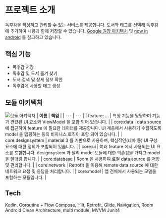 # 프로젝트 소개
독후감을 작성하고 관리할 수 있는 서비스를 제공합니다. 도서와 태그를 선택해 독후감에 추가하여 내용과 함께 저장할 수 있습니다.
[Google 권장 아키텍처](https://developer.android.com/topic/architecture?hl=ko&_gl=1*1kcgipb*_up*MQ..*_ga*MTgwMzU4NjM3Mi4xNzI1MDIyNzE3*_ga_6HH9YJMN9M*MTcyNTAyMjcxNy4xLjAuMTcyNTAyMjcxNy4wLjAuMA..) 및 [now in android](https://github.com/android/nowinandroid/tree/main) 를 참고하고 있습니다.

## 핵심 기능
- 독후감 저장
- 독후감 및 도서 즐겨 찾기
- 도서 검색 및 상세 정보 확인
- 독후감에 사용할 태그 생성

## 모듈 아키텍처
![모듈 아키텍처](![image](https://github.com/user-attachments/assets/f7e317a1-079d-4560-b1fa-1d9b92e4570c))
| **이름** | **책임** |
| --- | --- |
| feature: … | 특정 기능을 담당하며 기능과 관련된 UI 요소와 ViewModel 을 포함 되어 있습니다. |
| core:data | data source 에 접근하여 feature 에 필요한 데이터를 제공합니다. UI 계층에서 사용하기 수월하도록 model 을 맵핑하는 등의 비지니스 로직이 포함 되어 있습니다. |
| core:designsystem | material 3 를 기반으로 사용하며, 핵심적인(테마 등) UI 구성요소에 대한 정의가 포함되어 있습니다. |
| core:ui | 여러 feature 에서 사용되는 UI 요소를 포함합니다. designsystem 과 달리 model 모듈에 대한 의존성을 가지고 model 을 렌더링 합니다. |
| core:database | Room 을 사용하여 로컬 data source 를 저장 및 관리합니다. |
| core:network | Retrofit 을 이용해 remote data source 에 대한 네트워크 요청 및 응답을 처리합니다. |
| core:model | 앱 전체에서 사용되는 모델을 포함하는 모듈입니다.  |

## Tech
Kotlin, Coroutine + Flow
Compose, Hilt, Retrofit, Glide, Navigation, Room
Android Clean Architecture, multi module, MVVM
Junit4
